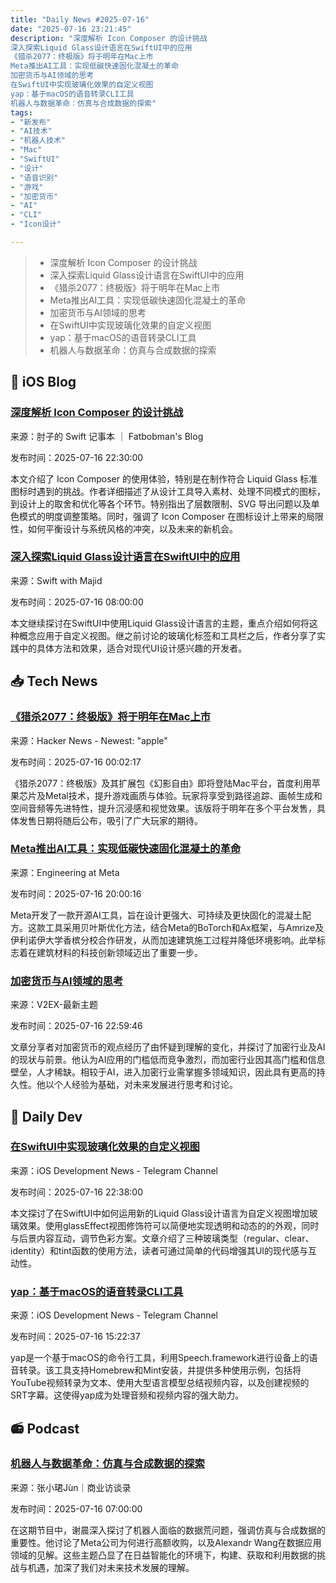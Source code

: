 ```yaml
---
title: "Daily News #2025-07-16"
date: "2025-07-16 23:21:45"
description: "深度解析 Icon Composer 的设计挑战
深入探索Liquid Glass设计语言在SwiftUI中的应用
《猎杀2077：终极版》将于明年在Mac上市
Meta推出AI工具：实现低碳快速固化混凝土的革命
加密货币与AI领域的思考
在SwiftUI中实现玻璃化效果的自定义视图
yap：基于macOS的语音转录CLI工具
机器人与数据革命：仿真与合成数据的探索"
tags: 
- "新发布"
- "AI技术"
- "机器人技术"
- "Mac"
- "SwiftUI"
- "设计"
- "语音识别"
- "游戏"
- "加密货币"
- "AI"
- "CLI"
- "Icon设计"

---
```


> - 深度解析 Icon Composer 的设计挑战
> - 深入探索Liquid Glass设计语言在SwiftUI中的应用
> - 《猎杀2077：终极版》将于明年在Mac上市
> - Meta推出AI工具：实现低碳快速固化混凝土的革命
> - 加密货币与AI领域的思考
> - 在SwiftUI中实现玻璃化效果的自定义视图
> - yap：基于macOS的语音转录CLI工具
> - 机器人与数据革命：仿真与合成数据的探索

## 🍎 iOS Blog

### [深度解析 Icon Composer 的设计挑战](https://fatbobman.com/zh/posts/icon-composer-tackling-challenges/)

来源：肘子的 Swift 记事本 ｜ Fatbobman's Blog

发布时间：2025-07-16 22:30:00

本文介绍了 Icon Composer 的使用体验，特别是在制作符合 Liquid Glass 标准图标时遇到的挑战。作者详细描述了从设计工具导入素材、处理不同模式的图标，到设计上的取舍和优化等各个环节。特别指出了层数限制、SVG 导出问题以及单色模式的明度调整策略。同时，强调了 Icon Composer 在图标设计上带来的局限性，如何平衡设计与系统风格的冲突，以及未来的新机会。

### [深入探索Liquid Glass设计语言在SwiftUI中的应用](https://swiftwithmajid.com/2025/07/16/glassifying-custom-swiftui-views/)

来源：Swift with Majid

发布时间：2025-07-16 08:00:00

本文继续探讨在SwiftUI中使用Liquid Glass设计语言的主题，重点介绍如何将这种概念应用于自定义视图。继之前讨论的玻璃化标签和工具栏之后，作者分享了实践中的具体方法和效果，适合对现代UI设计感兴趣的开发者。

## 📥 Tech News

### [《猎杀2077：终极版》将于明年在Mac上市](https://www.cyberpunk.net/en/news/50947/just-announced-cyberpunk-2077-ultimate-edition-coming-to-mac)

来源：Hacker News - Newest: "apple"

发布时间：2025-07-16 00:02:17

《猎杀2077：终极版》及其扩展包《幻影自由》即将登陆Mac平台，首度利用苹果芯片及Metal技术，提升游戏画质与体验。玩家将享受到路径追踪、画帧生成和空间音频等先进特性，提升沉浸感和视觉效果。该版将于明年在多个平台发售，具体发售日期将随后公布，吸引了广大玩家的期待。

### [Meta推出AI工具：实现低碳快速固化混凝土的革命](https://engineering.fb.com/2025/07/16/data-center-engineering/ai-make-lower-carbon-faster-curing-concrete/)

来源：Engineering at Meta

发布时间：2025-07-16 20:00:16

Meta开发了一款开源AI工具，旨在设计更强大、可持续及更快固化的混凝土配方。这款工具采用贝叶斯优化方法，结合Meta的BoTorch和Ax框架，与Amrize及伊利诺伊大学香槟分校合作研发，从而加速建筑施工过程并降低环境影响。此举标志着在建筑材料的科技创新领域迈出了重要一步。

### [加密货币与AI领域的思考](https://www.v2ex.com/t/1145681)

来源：V2EX-最新主题

发布时间：2025-07-16 22:59:46

文章分享者对加密货币的观点经历了由怀疑到理解的变化，并探讨了加密行业及AI的现状与前景。他认为AI应用的门槛低而竞争激烈，而加密行业因其高门槛和信息壁垒，人才稀缺。相较于AI，进入加密行业需掌握多领域知识，因此具有更高的持久性。他以个人经验为基础，对未来发展进行思考和讨论。

## 💾 Daily Dev

### [在SwiftUI中实现玻璃化效果的自定义视图](https://swiftwithmajid.com/2025/07/16/glassifying-custom-swiftui-views/)

来源：iOS Development News - Telegram Channel

发布时间：2025-07-16 22:38:00

本文探讨了在SwiftUI中如何运用新的Liquid Glass设计语言为自定义视图增加玻璃效果。使用glassEffect视图修饰符可以简便地实现透明和动态的的外观，同时与后景内容互动，调节色彩方案。文章介绍了三种玻璃类型（regular、clear、identity）和tint函数的使用方法，读者可通过简单的代码增强其UI的现代感与互动性。

### [yap：基于macOS的语音转录CLI工具](https://github.com/finnvoor/yap)

来源：iOS Development News - Telegram Channel

发布时间：2025-07-16 15:22:37

yap是一个基于macOS的命令行工具，利用Speech.framework进行设备上的语音转录。该工具支持Homebrew和Mint安装，并提供多种使用示例，包括将YouTube视频转录为文本、使用大型语言模型总结视频内容，以及创建视频的SRT字幕。这使得yap成为处理音频和视频内容的强大助力。

## 📻 Podcast

### [机器人与数据革命：仿真与合成数据的探索](https://www.xiaoyuzhoufm.com/episode/68767e4c93fd2d72b8607c80)

来源：张小珺Jùn｜商业访谈录

发布时间：2025-07-16 07:00:00

在这期节目中，谢晨深入探讨了机器人面临的数据荒问题，强调仿真与合成数据的重要性。他讨论了Meta公司为何进行高额收购，以及Alexandr Wang在数据应用领域的见解。这些主题凸显了在日益智能化的环境下，构建、获取和利用数据的挑战与机遇，加深了我们对未来技术发展的理解。
